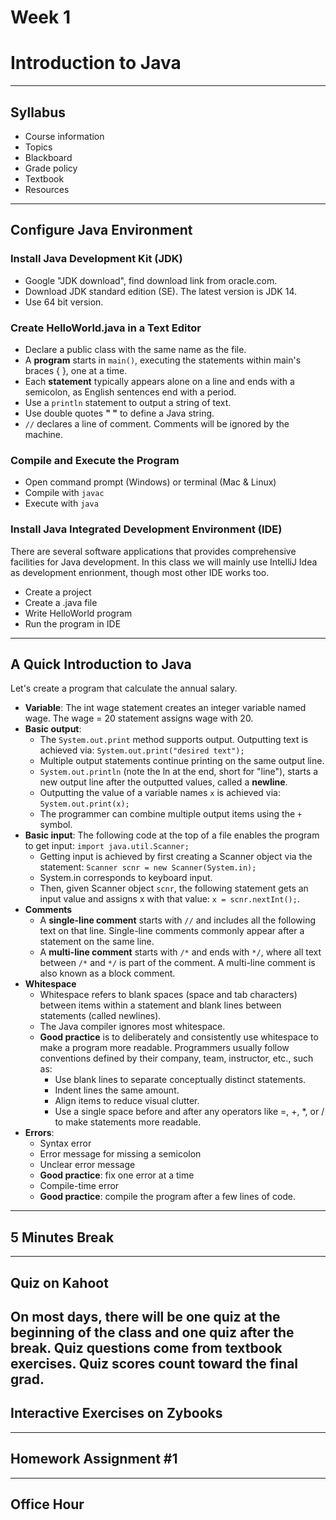 # Week 1
# Introduction to Java
---
## Syllabus
- Course information
- Topics
- Blackboard
- Grade policy
- Textbook
- Resources
---
## Configure Java Environment
### Install Java Development Kit (JDK)
- Google "JDK download", find download link from oracle.com.
- Download JDK standard edition (SE). The latest version is JDK 14.
- Use 64 bit version.

### Create HelloWorld.java in a Text Editor
- Declare a public class with the same name as the file.
- A **program** starts in `main()`, executing the statements within main's braces { }, one at a time.
- Each **statement** typically appears alone on a line and ends with a semicolon, as English sentences end with a period.
- Use a `println` statement to output a string of text.
- Use double quotes **" "** to define a Java string.
- `//` declares a line of comment. Comments will be ignored by the machine.

### Compile and Execute the Program
- Open command prompt (Windows) or terminal (Mac & Linux)
- Compile with `javac`
- Execute with `java`

### Install Java Integrated Development Environment (IDE)
There are several software applications that provides comprehensive facilities for Java development. In this class we will mainly use IntelliJ Idea as development enrionment, though most other IDE works too.
- Create a project
- Create a .java file
- Write HelloWorld program
- Run the program in IDE
---
## A Quick Introduction to Java
Let's create a program that calculate the annual salary.

- **Variable**: The int wage statement creates an integer variable named wage. The wage = 20 statement assigns wage with 20.
- **Basic output**:
  - The `System.out.print` method supports output. Outputting text is achieved via: 
  ```System.out.print("desired text");```
  - Multiple output statements continue printing on the same output line.
  - `System.out.println` (note the ln at the end, short for "line"), starts a new output line after the outputted values, called a **newline**.
  - Outputting the value of a variable names `x` is achieved via: `System.out.print(x);`
  - The programmer can combine multiple output items using the `+` symbol.
- **Basic input**: The following code at the top of a file enables the program to get input: `import java.util.Scanner;`
  - Getting input is achieved by first creating a Scanner object via the statement: `Scanner scnr = new Scanner(System.in);`
  - System.in corresponds to keyboard input. 
  - Then, given Scanner object `scnr`, the following statement gets an input value and assigns x with that value: `x = scnr.nextInt();`.
- **Comments**
  - A **single-line comment** starts with `//` and includes all the following text on that line. Single-line comments commonly appear after a statement on the same line.
  - A **multi-line comment** starts with `/*` and ends with `*/`, where all text between `/*` and `*/` is part of the comment. A multi-line comment is also known as a block comment.
- **Whitespace**
  - Whitespace refers to blank spaces (space and tab characters) between items within a statement and blank lines between statements (called newlines). 
  - The Java compiler ignores most whitespace.
  - **Good practice** is to deliberately and consistently use whitespace to make a program more readable. Programmers usually follow conventions defined by their company, team, instructor, etc., such as:
    - Use blank lines to separate conceptually distinct statements.
    - Indent lines the same amount.
    - Align items to reduce visual clutter.
    - Use a single space before and after any operators like =, +, *, or / to make statements more readable.
- **Errors**:
  - Syntax error
  - Error message for missing a semicolon
  - Unclear error message
  - **Good practice**: fix one error at a time
  - Compile-time error
  - **Good practice**: compile the program after a few lines of code.
---
## 5 Minutes Break
---
## Quiz on Kahoot

On most days, there will be one quiz at the beginning of the class and one quiz after the break. Quiz questions come from textbook exercises. Quiz scores count toward the final grad.
---
## Interactive Exercises on Zybooks
---
## Homework Assignment #1
---
## Office Hour
